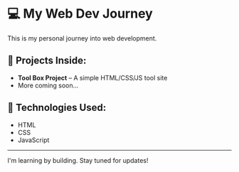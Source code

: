 # 💻 My Web Dev Journey

This is my personal journey into web development.

## 📁 Projects Inside:
- **Tool Box Project** – A simple HTML/CSS/JS tool site
- More coming soon...

## 🧠 Technologies Used:
- HTML
- CSS
- JavaScript

---

I'm learning by building. Stay tuned for updates!
